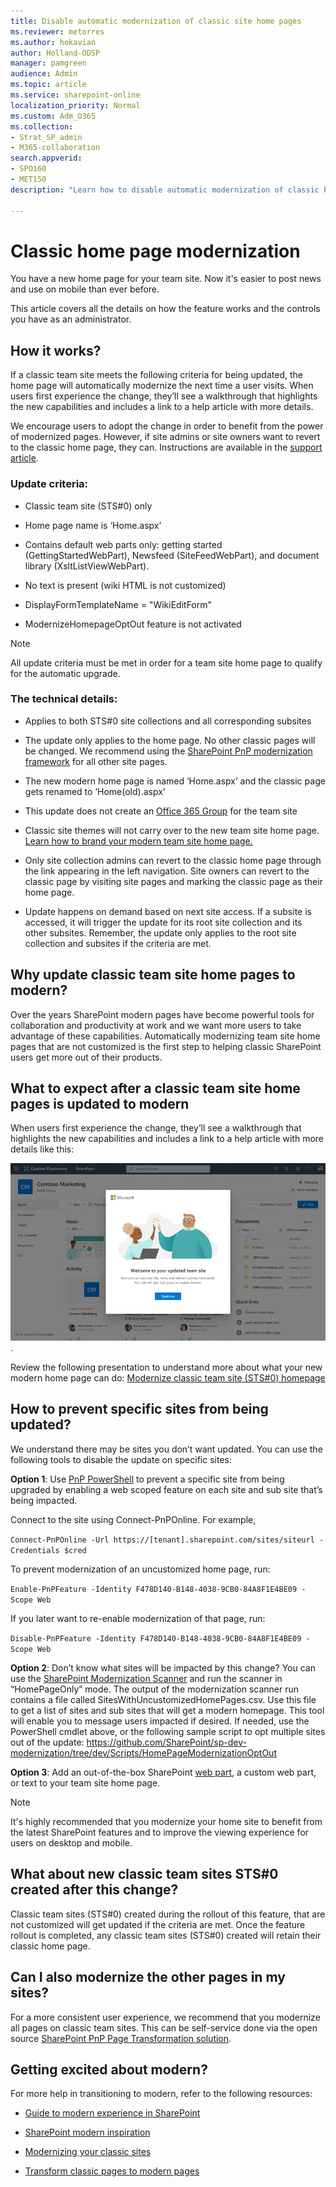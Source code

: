 ```yaml
---
title: Disable automatic modernization of classic site home pages
ms.reviewer: metorres
ms.author: hokavian
author: Holland-ODSP
manager: pamgreen
audience: Admin
ms.topic: article
ms.service: sharepoint-online
localization_priority: Normal
ms.custom: Adm_O365
ms.collection:  
- Strat_SP_admin
- M365-collaboration
search.appverid:
- SPO160
- MET150
description: "Learn how to disable automatic modernization of classic home site home pages"

---
```

# Classic home page modernization

You have a new home page for your team site. Now it's easier to post news and use on mobile than ever before. 

This article covers all the details on how the feature works and the controls you have as an administrator. 

## How it works? 

If a classic team site meets the following criteria for being updated, the home page will automatically modernize the next time a user visits. When users first experience the change, they’ll see a walkthrough that highlights the new capabilities and includes a link to a help article with more details. 

We encourage users to adopt the change in order to benefit from the power of modernized pages. However, if site admins or site owners want to revert to the classic home page, they can. Instructions are available in the [support article](https://support.office.com/article/new-sharepoint-team-home-page-77cbbd3c-2a23-4a76-bfd7-c5bf95afe1c6). 

### Update criteria: 

- Classic team site (STS#0) only 

- Home page name is ‘Home.aspx’ 

- Contains default web parts only: getting started (GettingStartedWebPart), Newsfeed (SiteFeedWebPart), and document library (XsltListViewWebPart). 

- No text is present (wiki HTML is not customized) 

- DisplayFormTemplateName = "WikiEditForm" 

- ModernizeHomepageOptOut feature is not activated 

>[!NOTE]
>All update criteria must be met in order for a team site home page to qualify for the automatic upgrade.

### The technical details: 

- Applies to both STS#0 site collections and all corresponding subsites

- The update only applies to the home page. No other classic pages will be changed. We recommend using the [SharePoint PnP modernization framework](https://docs.microsoft.com/sharepoint/dev/transform/modernize-userinterface-site-pages) for all other site pages. 

- The new modern home page is named ‘Home.aspx’ and the classic page gets renamed to ‘Home(old).aspx’ 

- This update does not create an [Office 365 Group](https://docs.microsoft.com/sharepoint/dev/transform/modernize-connect-to-office365-group) for the team site 

- Classic site themes will not carry over to the new team site home page. [Learn how to brand your modern team site home page.](https://docs.microsoft.com/sharepoint/branding-sharepoint-online-sites-modern-experience)

- Only site collection admins can revert to the classic home page through the link appearing in the left navigation. Site owners can revert to the classic page by visiting site pages and marking the classic page as their home page. 

- Update happens on demand based on next site access. If a subsite is accessed, it will trigger the update for its root site collection and its other subsites. Remember, the update only applies to the root site collection and subsites if the criteria are met. 


## Why update classic team site home pages to modern? 

Over the years SharePoint modern pages have become powerful tools for collaboration and productivity at work and we want more users to take advantage of these capabilities. Automatically modernizing team site home pages that are not customized is the first step to helping classic SharePoint users get more out of their products. 


## What to expect after a classic team site home pages is updated to modern

When users first experience the change, they’ll see a walkthrough that highlights the new capabilities and includes a link to a help article with more details like this:

![Hub site navigation](media/homepage-upgrade-gif.gif). 

Review the following presentation to understand more about what your new modern home page can do: [Modernize classic team site (STS#0) homepage](media/modernize-classic-home-page-walkthrough.pdf)

## How to prevent specific sites from being updated? 

We understand there may be sites you don’t want updated. You can use the following tools to disable the update on specific sites: 

**Option 1**: Use [PnP PowerShell](https://docs.microsoft.com/powershell/sharepoint/sharepoint-pnp/sharepoint-pnp-cmdlets?view=sharepoint-ps) to prevent a specific site from being upgraded by enabling a web scoped feature on each site and sub site that’s being impacted.

Connect to the site using Connect-PnPOnline. For example,

`Connect-PnPOnline -Url https://[tenant].sharepoint.com/sites/siteurl -Credentials $cred`

To prevent modernization of an uncustomized home page, run:

`Enable-PnPFeature -Identity F478D140-B148-4038-9CB0-84A8F1E4BE09 -Scope Web`

If you later want to re-enable modernization of that page, run:

`Disable-PnPFeature -Identity F478D140-B148-4038-9CB0-84A8F1E4BE09 -Scope Web`

**Option 2**: Don’t know what sites will be impacted by this change? You can use the [SharePoint Modernization Scanner](https://docs.microsoft.com/sharepoint/dev/transform/modernize-scanner) and run the scanner in “HomePageOnly” mode. The output of the modernization scanner run contains a file called SitesWithUncustomizedHomePages.csv. Use this file to get a list of sites and sub sites that will get a modern homepage. This tool will enable you to message users impacted if desired. If needed, use the PowerShell cmdlet above, or the following sample script to opt multiple sites out of the update: https://github.com/SharePoint/sp-dev-modernization/tree/dev/Scripts/HomePageModernizationOptOut  
 

**Option 3**:
Add an out-of-the-box SharePoint [web part](https://support.office.com/article/classic-and-modern-web-part-experiences-3fdae6c3-8fc1-49ab-8708-8c104b882e64), a custom web part, or text to your team site home page.


>[!NOTE]
>It's highly recommended that you modernize your home site to benefit from the latest SharePoint features and to improve the viewing experience for users on desktop and mobile. 


## What about new classic team sites STS#0 created after this change? 

Classic team sites (STS#0) created during the rollout of this feature, that are not customized will get updated if the criteria are met. Once the feature rollout is completed, any classic team sites (STS#0) created will retain their classic home page. 

 
## Can I also modernize the other pages in my sites? 

For a more consistent user experience, we recommend that you modernize all pages on classic team sites. This can be self-service done via the open source [SharePoint PnP Page Transformation solution](https://docs.microsoft.com/sharepoint/dev/transform/modernize-userinterface-site-pages). 


## Getting excited about modern? 

For more help in transitioning to modern, refer to the following resources: 

- [Guide to modern experience in SharePoint](https://docs.microsoft.com/sharepoint/guide-to-sharepoint-modern-experience)

- [SharePoint modern inspiration](https://lookbook.microsoft.com/)  

- [Modernizing your classic sites](https://docs.microsoft.com/sharepoint/dev/transform/modernize-classic-sites)  

- [Transform classic pages to modern pages](https://docs.microsoft.com/sharepoint/dev/transform/modernize-userinterface-site-pages) 

 

